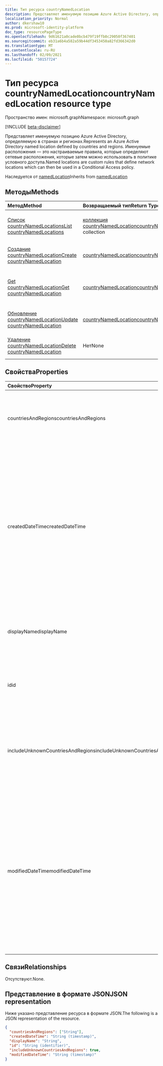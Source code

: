 ```yaml
---
title: Тип ресурса countryNamedLocation
description: Представляет именуемую позицию Azure Active Directory, определяемую в странах и регионах. Именуемые расположения — это настраиваемые правила, которые определяют сетевые расположения, которые затем можно использовать в политике условного доступа.
localization_priority: Normal
author: dkershaw10
ms.prod: microsoft-identity-platform
doc_type: resourcePageType
ms.openlocfilehash: 9d61621a0cade0bcb479f19ffb0c29050f367401
ms.sourcegitcommit: eb31a6b4a582a59b44df3453450a82fd366342d0
ms.translationtype: MT
ms.contentlocale: ru-RU
ms.lasthandoff: 02/09/2021
ms.locfileid: "50157724"
---
```

# <a name="countrynamedlocation-resource-type"></a><span data-ttu-id="be27a-104">Тип ресурса countryNamedLocation</span><span class="sxs-lookup"><span data-stu-id="be27a-104">countryNamedLocation resource type</span></span>

<span data-ttu-id="be27a-105">Пространство имен: microsoft.graph</span><span class="sxs-lookup"><span data-stu-id="be27a-105">Namespace: microsoft.graph</span></span>

[!INCLUDE [beta-disclaimer](../../includes/beta-disclaimer.md)]

<span data-ttu-id="be27a-106">Представляет именуемую позицию Azure Active Directory, определяемую в странах и регионах.</span><span class="sxs-lookup"><span data-stu-id="be27a-106">Represents an Azure Active Directory named location defined by countries and regions.</span></span> <span data-ttu-id="be27a-107">Именуемые расположения — это настраиваемые правила, которые определяют сетевые расположения, которые затем можно использовать в политике условного доступа.</span><span class="sxs-lookup"><span data-stu-id="be27a-107">Named locations are custom rules that define network locations which can then be used in a Conditional Access policy.</span></span>

<span data-ttu-id="be27a-108">Наследуется от [namedLocation](../resources/namedLocation.md)</span><span class="sxs-lookup"><span data-stu-id="be27a-108">Inherits from [namedLocation](../resources/namedLocation.md)</span></span>

## <a name="methods"></a><span data-ttu-id="be27a-109">Методы</span><span class="sxs-lookup"><span data-stu-id="be27a-109">Methods</span></span>

| <span data-ttu-id="be27a-110">Метод</span><span class="sxs-lookup"><span data-stu-id="be27a-110">Method</span></span>       | <span data-ttu-id="be27a-111">Возвращаемый тип</span><span class="sxs-lookup"><span data-stu-id="be27a-111">Return Type</span></span> | <span data-ttu-id="be27a-112">Описание</span><span class="sxs-lookup"><span data-stu-id="be27a-112">Description</span></span> |
|:-------------|:------------|:------------|
| [<span data-ttu-id="be27a-113">Список countryNamedLocations</span><span class="sxs-lookup"><span data-stu-id="be27a-113">List countryNamedLocations</span></span>](../api/conditionalaccessroot-list-namedlocations.md) | <span data-ttu-id="be27a-114">[коллекция countryNamedLocation](countryNamedLocation.md)</span><span class="sxs-lookup"><span data-stu-id="be27a-114">[countryNamedLocation](countryNamedLocation.md) collection</span></span> | <span data-ttu-id="be27a-115">Получить все **объекты countryNamedLocation** в организации.</span><span class="sxs-lookup"><span data-stu-id="be27a-115">Get all the **countryNamedLocation** objects in the organization.</span></span> |
| [<span data-ttu-id="be27a-116">Создание countryNamedLocation</span><span class="sxs-lookup"><span data-stu-id="be27a-116">Create countryNamedLocation</span></span>](../api/conditionalaccessroot-post-namedlocations.md) | [<span data-ttu-id="be27a-117">countryNamedLocation</span><span class="sxs-lookup"><span data-stu-id="be27a-117">countryNamedLocation</span></span>](countryNamedLocation.md) | <span data-ttu-id="be27a-118">Создание объекта **countryNamedLocation.**</span><span class="sxs-lookup"><span data-stu-id="be27a-118">Create a new **countryNamedLocation** object.</span></span> |
| [<span data-ttu-id="be27a-119">Get countryNamedLocation</span><span class="sxs-lookup"><span data-stu-id="be27a-119">Get countryNamedLocation</span></span>](../api/countrynamedlocation-get.md) | [<span data-ttu-id="be27a-120">countryNamedLocation</span><span class="sxs-lookup"><span data-stu-id="be27a-120">countryNamedLocation</span></span>](countrynamedlocation.md) | <span data-ttu-id="be27a-121">Чтение свойств и связей объекта **countryNamedLocation.**</span><span class="sxs-lookup"><span data-stu-id="be27a-121">Read the properties and relationships of a **countryNamedLocation** object.</span></span> |
| [<span data-ttu-id="be27a-122">Обновление countryNamedLocation</span><span class="sxs-lookup"><span data-stu-id="be27a-122">Update countryNamedLocation</span></span>](../api/countrynamedlocation-update.md) | [<span data-ttu-id="be27a-123">countryNamedLocation</span><span class="sxs-lookup"><span data-stu-id="be27a-123">countryNamedLocation</span></span>](countrynamedlocation.md) | <span data-ttu-id="be27a-124">Обновление объекта **countryNamedLocation.**</span><span class="sxs-lookup"><span data-stu-id="be27a-124">Update a **countryNamedLocation** object.</span></span> |
| [<span data-ttu-id="be27a-125">Удаление countryNamedLocation</span><span class="sxs-lookup"><span data-stu-id="be27a-125">Delete countryNamedLocation</span></span>](../api/countrynamedlocation-delete.md) | <span data-ttu-id="be27a-126">Нет</span><span class="sxs-lookup"><span data-stu-id="be27a-126">None</span></span> | <span data-ttu-id="be27a-127">Удаление объекта **countryNamedLocation.**</span><span class="sxs-lookup"><span data-stu-id="be27a-127">Delete a **countryNamedLocation** object.</span></span> |

## <a name="properties"></a><span data-ttu-id="be27a-128">Свойства</span><span class="sxs-lookup"><span data-stu-id="be27a-128">Properties</span></span>

| <span data-ttu-id="be27a-129">Свойство</span><span class="sxs-lookup"><span data-stu-id="be27a-129">Property</span></span>     | <span data-ttu-id="be27a-130">Тип</span><span class="sxs-lookup"><span data-stu-id="be27a-130">Type</span></span>        | <span data-ttu-id="be27a-131">Описание</span><span class="sxs-lookup"><span data-stu-id="be27a-131">Description</span></span> |
|:-------------|:------------|:------------|
|<span data-ttu-id="be27a-132">countriesAndRegions</span><span class="sxs-lookup"><span data-stu-id="be27a-132">countriesAndRegions</span></span>|<span data-ttu-id="be27a-133">Коллекция String</span><span class="sxs-lookup"><span data-stu-id="be27a-133">String collection</span></span>|<span data-ttu-id="be27a-134">Список стран и/или регионов в двухформатном формате, заданном в ISO 3166-2.</span><span class="sxs-lookup"><span data-stu-id="be27a-134">List of countries and/or regions in two-letter format specified by ISO 3166-2.</span></span>|
|<span data-ttu-id="be27a-135">createdDateTime</span><span class="sxs-lookup"><span data-stu-id="be27a-135">createdDateTime</span></span>|<span data-ttu-id="be27a-136">DateTimeOffset</span><span class="sxs-lookup"><span data-stu-id="be27a-136">DateTimeOffset</span></span>|<span data-ttu-id="be27a-137">Тип Timestamp представляет дату и время создания расположения в формате ISO 8601 и всегда используется в формате UTC.</span><span class="sxs-lookup"><span data-stu-id="be27a-137">The Timestamp type represents creation date and time of the location using ISO 8601 format and is always in UTC time.</span></span> <span data-ttu-id="be27a-138">Например, значение полуночи 1 января 2014 г. в формате UTC выглядит так: `'2014-01-01T00:00:00Z'`.</span><span class="sxs-lookup"><span data-stu-id="be27a-138">For example, midnight UTC on Jan 1, 2014 would look like this: `'2014-01-01T00:00:00Z'`.</span></span> <span data-ttu-id="be27a-139">Только для чтения.</span><span class="sxs-lookup"><span data-stu-id="be27a-139">Read-only.</span></span> <span data-ttu-id="be27a-140">Наследуется [от namedLocation.](../resources/namedLocation.md)</span><span class="sxs-lookup"><span data-stu-id="be27a-140">Inherited from [namedLocation](../resources/namedLocation.md).</span></span>|
|<span data-ttu-id="be27a-141">displayName</span><span class="sxs-lookup"><span data-stu-id="be27a-141">displayName</span></span>|<span data-ttu-id="be27a-142">String</span><span class="sxs-lookup"><span data-stu-id="be27a-142">String</span></span>|<span data-ttu-id="be27a-143">Понятное человеку имя расположения.</span><span class="sxs-lookup"><span data-stu-id="be27a-143">Human-readable name of the location.</span></span> <span data-ttu-id="be27a-144">Наследуется [от namedLocation.](../resources/namedLocation.md)</span><span class="sxs-lookup"><span data-stu-id="be27a-144">Inherited from [namedLocation](../resources/namedLocation.md).</span></span>|
|<span data-ttu-id="be27a-145">id</span><span class="sxs-lookup"><span data-stu-id="be27a-145">id</span></span>|<span data-ttu-id="be27a-146">String</span><span class="sxs-lookup"><span data-stu-id="be27a-146">String</span></span>|<span data-ttu-id="be27a-147">Идентификатор объекта namedLocation.</span><span class="sxs-lookup"><span data-stu-id="be27a-147">Identifier of a namedLocation object.</span></span> <span data-ttu-id="be27a-148">Только для чтения.</span><span class="sxs-lookup"><span data-stu-id="be27a-148">Read-only.</span></span> <span data-ttu-id="be27a-149">Наследуется [от namedLocation.](../resources/namedLocation.md)</span><span class="sxs-lookup"><span data-stu-id="be27a-149">Inherited from [namedLocation](../resources/namedLocation.md).</span></span>|
|<span data-ttu-id="be27a-150">includeUnknownCountriesAndRegions</span><span class="sxs-lookup"><span data-stu-id="be27a-150">includeUnknownCountriesAndRegions</span></span>|<span data-ttu-id="be27a-151">Boolean</span><span class="sxs-lookup"><span data-stu-id="be27a-151">Boolean</span></span>|<span data-ttu-id="be27a-152">Имеет true, если IP-адреса, которые не сопойдутся со странаю или регионом, должны быть включены в именоваемом расположении.</span><span class="sxs-lookup"><span data-stu-id="be27a-152">True if IP addresses that don't map to a country or region should be included in the named location.</span></span>|
|<span data-ttu-id="be27a-153">modifiedDateTime</span><span class="sxs-lookup"><span data-stu-id="be27a-153">modifiedDateTime</span></span>|<span data-ttu-id="be27a-154">DateTimeOffset</span><span class="sxs-lookup"><span data-stu-id="be27a-154">DateTimeOffset</span></span>|<span data-ttu-id="be27a-155">Тип Timestamp представляет дату и время последнего изменения расположения в формате ISO 8601 и всегда используется в формате UTC.</span><span class="sxs-lookup"><span data-stu-id="be27a-155">The Timestamp type represents last modified date and time of the location using ISO 8601 format and is always in UTC time.</span></span> <span data-ttu-id="be27a-156">Например, значение полуночи 1 января 2014 г. в формате UTC выглядит так: `'2014-01-01T00:00:00Z'`.</span><span class="sxs-lookup"><span data-stu-id="be27a-156">For example, midnight UTC on Jan 1, 2014 would look like this: `'2014-01-01T00:00:00Z'`.</span></span> <span data-ttu-id="be27a-157">Только для чтения.</span><span class="sxs-lookup"><span data-stu-id="be27a-157">Read-only.</span></span> <span data-ttu-id="be27a-158">Наследуется [от namedLocation.](../resources/namedLocation.md)</span><span class="sxs-lookup"><span data-stu-id="be27a-158">Inherited from [namedLocation](../resources/namedLocation.md).</span></span>|

## <a name="relationships"></a><span data-ttu-id="be27a-159">Связи</span><span class="sxs-lookup"><span data-stu-id="be27a-159">Relationships</span></span>

<span data-ttu-id="be27a-160">Отсутствуют.</span><span class="sxs-lookup"><span data-stu-id="be27a-160">None.</span></span>

## <a name="json-representation"></a><span data-ttu-id="be27a-161">Представление в формате JSON</span><span class="sxs-lookup"><span data-stu-id="be27a-161">JSON representation</span></span>

<span data-ttu-id="be27a-162">Ниже указано представление ресурса в формате JSON.</span><span class="sxs-lookup"><span data-stu-id="be27a-162">The following is a JSON representation of the resource.</span></span>

<!-- {
  "blockType": "resource",
  "optionalProperties": [

  ],
  "@odata.type": "microsoft.graph.countryNamedLocation"
}-->

```json
{
  "countriesAndRegions": ["String"],
  "createdDateTime": "String (timestamp)",
  "displayName": "String",
  "id": "String (identifier)",
  "includeUnknownCountriesAndRegions": true,
  "modifiedDateTime": "String (timestamp)"
}
```

<!-- uuid: 16cd6b66-4b1a-43a1-adaf-3a886856ed98
2019-02-04 14:57:30 UTC -->
<!-- {
  "type": "#page.annotation",
  "description": "countryNamedLocation resource",
  "keywords": "",
  "section": "documentation",
  "tocPath": ""
}-->


